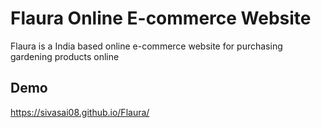 # Flaura Online E-commerce Website

Flaura is a India based online e-commerce website for purchasing gardening products online

## Demo

https://sivasai08.github.io/Flaura/
